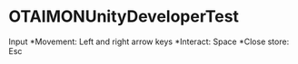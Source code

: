 # OTAIMONUnityDeveloperTest

Input
*Movement: Left and right arrow keys
*Interact: Space
*Close store: Esc
